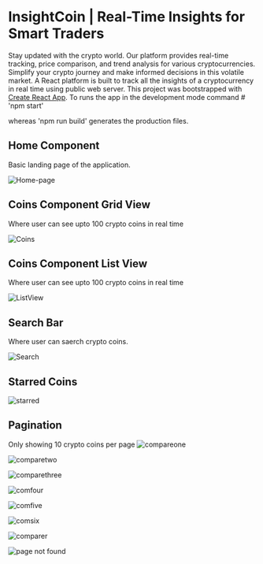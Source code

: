 # InsightCoin | Real-Time Insights for Smart Traders
Stay updated with the crypto world. Our platform provides real-time tracking, price comparison, and trend analysis for various cryptocurrencies. Simplify your crypto journey and make informed decisions in this volatile market. A React platform is built to track all the insights of a cryptocurrency in real time using public web server. 
This project was bootstrapped with [Create React App](https://github.com/facebook/create-react-app).
To runs the app in the development mode command # 'npm start'

whereas 'npm run build' generates the production files.

## Home Component
Basic landing page of the application.

![Home-page](https://github.com/MoumitaMurmu/CryptoMasterApp/assets/69195751/4a8cad88-cc67-4075-b886-bef281c584b5)


## Coins Component Grid View
Where user can see upto 100 crypto coins in real time

![Coins](https://github.com/MoumitaMurmu/CryptoMasterApp/assets/69195751/42219bf3-3adb-4827-ae74-d77c8bc93751)

## Coins Component List View
Where user can see upto 100 crypto coins in real time

![ListView](https://github.com/MoumitaMurmu/CryptoMasterApp/assets/69195751/459ce05f-f643-433f-b176-92a8a9b2a897)

## Search Bar
Where user can saerch crypto coins.

![Search](https://github.com/MoumitaMurmu/CryptoMasterApp/assets/69195751/100078e6-4a45-4618-aacd-92820e86858c)

## Starred Coins
![starred](https://github.com/MoumitaMurmu/CryptoMasterApp/assets/69195751/87fdbf81-0ddb-48a7-a2af-ff231f30c894)

## Pagination

Only showing 10 crypto coins per page
![compareone](https://github.com/MoumitaMurmu/CryptoMasterApp/assets/69195751/321cea5b-ceec-4330-baf8-f5d050378359)

![comparetwo](https://github.com/MoumitaMurmu/CryptoMasterApp/assets/69195751/6611bde6-2610-4075-9cc6-731895870ceb)

![comparethree](https://github.com/MoumitaMurmu/CryptoMasterApp/assets/69195751/ac5447f8-33da-44d6-8841-b7d9b5a46c17)

![comfour](https://github.com/MoumitaMurmu/CryptoMasterApp/assets/69195751/ff316633-a961-459e-9751-e54d34115c4b)

![comfive](https://github.com/MoumitaMurmu/CryptoMasterApp/assets/69195751/79d9b709-06c9-4444-bec3-fe3bbacdf410)

![comsix](https://github.com/MoumitaMurmu/CryptoMasterApp/assets/69195751/edf727b1-8c31-4ef5-a7be-299b9e9956d4)

![comparer](https://github.com/MoumitaMurmu/CryptoMasterApp/assets/69195751/73d63229-b8bf-4768-83a4-7f08f5de9456)


![page not found](https://github.com/MoumitaMurmu/CryptoMasterApp/assets/69195751/1978f6e4-7df1-4912-b905-90047e0107e2)
